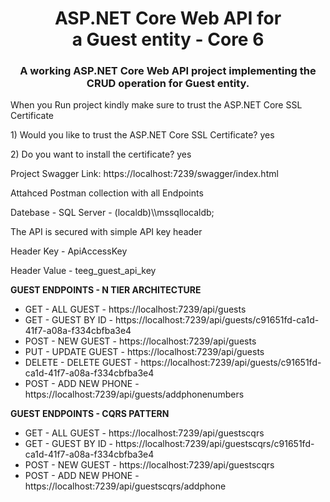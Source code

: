 <div align="center">
  <h1>ASP.NET Core Web API for a Guest entity - Core 6</h1>
  <h3>A working ASP.NET Core Web API project implementing the CRUD operation for Guest entity.</h3>
</div>

<p>When you Run project kindly make sure to trust the ASP.NET Core SSL Certificate</p>
<p>
1) Would you like to trust the ASP.NET Core SSL Certificate?
yes
</p>
<p>2) Do you want to install the certificate? 
yes
</p>

<p>Project Swagger Link: https://localhost:7239/swagger/index.html</p>

<p>Attahced Postman collection with all Endpoints</p>

<p>Datebase - SQL Server - (localdb)\\mssqllocaldb;</p>
<p>The API is secured with simple API key header</p>
<p>Header Key - ApiAccessKey</p>
<p>Header Value - teeg_guest_api_key</p>


<p><b>GUEST ENDPOINTS - N TIER ARCHITECTURE</b></p>
<ul>
<li>GET  	- ALL GUEST 	- https://localhost:7239/api/guests</li>
<li>GET  	- GUEST BY ID  	- https://localhost:7239/api/guests/c91651fd-ca1d-41f7-a08a-f334cbfba3e4</li>
<li>POST 	- NEW GUEST  	- https://localhost:7239/api/guests</li>
<li>PUT  	- UPDATE GUEST 	- https://localhost:7239/api/guests</li>
<li>DELETE 	- DELETE GUEST 	- https://localhost:7239/api/guests/c91651fd-ca1d-41f7-a08a-f334cbfba3e4</li>
<li>POST 	- ADD NEW PHONE - https://localhost:7239/api/guests/addphonenumbers</li>
   </ul>
<p><b>GUEST ENDPOINTS - CQRS PATTERN</b></p><ul>
<li>GET  	- ALL GUEST 	- https://localhost:7239/api/guestscqrs</li>
<li>GET  	- GUEST BY ID  	- https://localhost:7239/api/guestscqrs/c91651fd-ca1d-41f7-a08a-f334cbfba3e4</li>
<li>POST 	- NEW GUEST  	- https://localhost:7239/api/guestscqrs</li>
<li>POST 	- ADD NEW PHONE - https://localhost:7239/api/guestscqrs/addphone</li>
  </ul>

